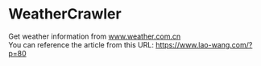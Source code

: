 # WeatherCrawler
Get weather information from www.weather.com.cn<br>
You can reference the article from this URL: https://www.lao-wang.com/?p=80
